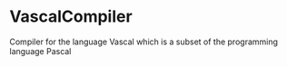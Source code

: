 # VascalCompiler
Compiler for the language Vascal which is a subset of the programming language Pascal
